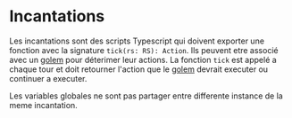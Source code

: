 # Incantations

Les incantations sont des scripts Typescript qui doivent exporter une fonction avec la signature `tick(rs: RS): Action`. Ils peuvent etre associé avec un [golem](golem) pour déterimer leur actions. La fonction `tick` est appelé a chaque tour et doit retourner l'action que le [golem](golem) devrait executer ou continuer a executer.

Les variables globales ne sont pas partager entre differente instance de la meme incantation.
